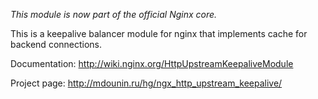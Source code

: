 <!---
    @title         Upstream Keepalive Nginx Module
    @creator       Yichun Zhang
    @created       2011-06-21 09:08 GMT
    @modifier      Yichun Zhang
    @modifier_link yichun-zhang
    @modified      2013-09-26 18:00 GMT
    @changes       8
--->

*This module is now part of the official Nginx core.*

This is a keepalive balancer module for nginx that implements cache for backend
connections.

Documentation: http://wiki.nginx.org/HttpUpstreamKeepaliveModule

Project page: http://mdounin.ru/hg/ngx_http_upstream_keepalive/
